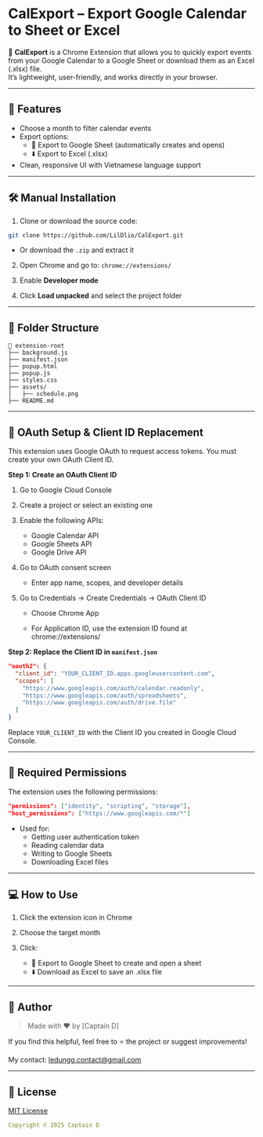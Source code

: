 # CalExport – Export Google Calendar to Sheet or Excel

📅 **CalExport** is a Chrome Extension that allows you to quickly export events from your Google Calendar to a Google Sheet or download them as an Excel (.xlsx) file.  
It’s lightweight, user-friendly, and works directly in your browser.

---

## 🚀 Features

- Choose a month to filter calendar events
- Export options:
  - 📄 Export to Google Sheet (automatically creates and opens)
  - ⬇️ Export to Excel (.xlsx)
- Clean, responsive UI with Vietnamese language support

---

## 🛠️ Manual Installation

1. Clone or download the source code:

```bash
git clone https://github.com/LilDlio/CalExport.git
```

- Or download the `.zip` and extract it

2. Open Chrome and go to:
   `chrome://extensions/`

3. Enable **Developer mode**
4. Click **Load unpacked** and select the project folder

---

## 📁 Folder Structure

```
📁 extension-root
├── background.js
├── manifest.json
├── popup.html
├── popup.js
├── styles.css
├── assets/
│   ├── schedule.png
├── README.md
```

---

## 🔐 OAuth Setup & Client ID Replacement

This extension uses Google OAuth to request access tokens. You must create your own OAuth Client ID.

**Step 1: Create an OAuth Client ID**

1. Go to Google Cloud Console
2. Create a project or select an existing one
3. Enable the following APIs:

   - Google Calendar API
   - Google Sheets API
   - Google Drive API

4. Go to OAuth consent screen

   - Enter app name, scopes, and developer details

5. Go to Credentials → Create Credentials → OAuth Client ID

   - Choose Chrome App

   - For Application ID, use the extension ID found at chrome://extensions/

**Step 2: Replace the Client ID in `manifest.json`**

```json
"oauth2": {
  "client_id": "YOUR_CLIENT_ID.apps.googleusercontent.com",
  "scopes": [
    "https://www.googleapis.com/auth/calendar.readonly",
    "https://www.googleapis.com/auth/spreadsheets",
    "https://www.googleapis.com/auth/drive.file"
  ]
}
```

Replace `YOUR_CLIENT_ID` with the Client ID you created in Google Cloud Console.

---

## 🧪 Required Permissions

The extension uses the following permissions:

```json
"permissions": ["identity", "scripting", "storage"],
"host_permissions": ["https://www.googleapis.com/*"]
```

- Used for:
  - Getting user authentication token
  - Reading calendar data
  - Writing to Google Sheets
  - Downloading Excel files

---

## 💻 How to Use

1. Click the extension icon in Chrome
2. Choose the target month

3. Click:
   - 📄 Export to Google Sheet to create and open a sheet
   - ⬇️ Download as Excel to save an .xlsx file

---

## 💌 Author

> Made with ❤️ by [Captain D]

If you find this helpful, feel free to ⭐️ the project or suggest improvements!

My contact: ledungg.contact@gmail.com

---

## 📜 License
[MIT License](https://github.com/LilDlio/CalExport/blob/main/LICENSE)

```yaml
Copyright © 2025 Captain D
```

